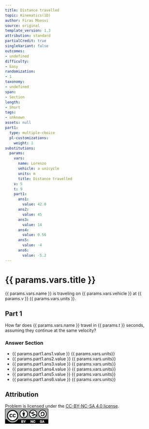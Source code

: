```yaml
---
title: Distance travelled
topic: Kinematics(1D)
author: Firas Moosvi
source: original
template_version: 1.3
attribution: standard
partialCredit: true
singleVariant: false
outcomes:
- undefined
difficulty:
- Easy
randomization:
- 1
taxonomy:
- undefined
span:
- Section
length:
- Short
tags:
- unknown
assets: null
part1:
  type: multiple-choice
  pl-customizations:
    weight: 1
substitutions:
  params:
    vars:
      name: Lorenzo
      vehicle: a unicycle
      units: m
      title: Distance travelled
    v: 5
    t: 9
    part1:
      ans1:
        value: 42.0
      ans2:
        value: 45
      ans3:
        value: 14
      ans4:
        value: 0.56
      ans5:
        value: -4
      ans6:
        value: -5.2
---
```

# {{ params.vars.title }}
{{ params.vars.name }} is traveling on {{ params.vars.vehicle }} at {{ params.v }} {{ params.vars.units }}.

## Part 1

How far does {{ params.vars.name }} travel in {{ params.t }} seconds, assuming they continue at the same velocity?

### Answer Section

- {{ params.part1.ans1.value }} {{ params.vars.units}}
- {{ params.part1.ans2.value }} {{ params.vars.units}}
- {{ params.part1.ans3.value }} {{ params.vars.units}}
- {{ params.part1.ans4.value }} {{ params.vars.units}}
- {{ params.part1.ans5.value }} {{ params.vars.units}}
- {{ params.part1.ans6.value }} {{ params.vars.units}}

## Attribution

Problem is licensed under the [CC-BY-NC-SA 4.0 license](https://creativecommons.org/licenses/by-nc-sa/4.0/).<br> ![The Creative Commons 4.0 license requiring attribution-BY, non-commercial-NC, and share-alike-SA license.](https://raw.githubusercontent.com/firasm/bits/master/by-nc-sa.png)